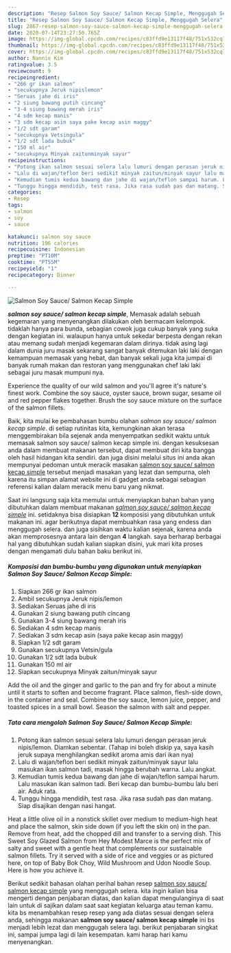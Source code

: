 ```yaml
---
description: "Resep Salmon Soy Sauce/ Salmon Kecap Simple, Menggugah Selera"
title: "Resep Salmon Soy Sauce/ Salmon Kecap Simple, Menggugah Selera"
slug: 2867-resep-salmon-soy-sauce-salmon-kecap-simple-menggugah-selera
date: 2020-07-14T23:27:50.765Z
image: https://img-global.cpcdn.com/recipes/c83ffd9e13117f48/751x532cq70/salmon-soy-sauce-salmon-kecap-simple-foto-resep-utama.jpg
thumbnail: https://img-global.cpcdn.com/recipes/c83ffd9e13117f48/751x532cq70/salmon-soy-sauce-salmon-kecap-simple-foto-resep-utama.jpg
cover: https://img-global.cpcdn.com/recipes/c83ffd9e13117f48/751x532cq70/salmon-soy-sauce-salmon-kecap-simple-foto-resep-utama.jpg
author: Nannie Kim
ratingvalue: 3.5
reviewcount: 9
recipeingredient:
- "266 gr ikan salmon"
- "secukupnya Jeruk nipislemon"
- "Seruas jahe di iris"
- "2 siung bawang putih cincang"
- "3-4 siung bawang merah iris"
- "4 sdm kecap manis"
- "3 sdm kecap asin saya pake kecap asin maggy"
- "1/2 sdt garam"
- "secukupnya Vetsingula"
- "1/2 sdt lada bubuk"
- "150 ml air"
- "secukupnya Minyak zaitunminyak sayur"
recipeinstructions:
- "Potong ikan salmon sesuai selera lalu lumuri dengan perasan jeruk nipis/lemon. Diamkan sebentar. (Tahap ini boleh diskip ya, saya kasih jeruk supaya menghilangkan sedikit aroma amis dari ikan nya)"
- "Lalu di wajan/teflon beri sedikit minyak zaitun/minyak sayur lalu masukan ikan salmon tadi, masak hingga berubah warna. Lalu angkat."
- "Kemudian tumis kedua bawang dan jahe di wajan/teflon sampai harum. Lalu masukan ikan salmon tadi. Beri kecap dan bumbu-bumbu lalu beri air. Aduk rata."
- "Tunggu hingga mendidih, test rasa. Jika rasa sudah pas dan matang. Siap disajikan dengan nasi hangat."
categories:
- Resep
tags:
- salmon
- soy
- sauce

katakunci: salmon soy sauce 
nutrition: 196 calories
recipecuisine: Indonesian
preptime: "PT10M"
cooktime: "PT55M"
recipeyield: "1"
recipecategory: Dinner

---
```



![Salmon Soy Sauce/ Salmon Kecap Simple](https://img-global.cpcdn.com/recipes/c83ffd9e13117f48/751x532cq70/salmon-soy-sauce-salmon-kecap-simple-foto-resep-utama.jpg)

<b><i>salmon soy sauce/ salmon kecap simple</i></b>, Memasak adalah sebuah kegemaran yang menyenangkan dilakukan oleh bermacam kelompok. tidaklah hanya para bunda, sebagian cowok juga cukup banyak yang suka dengan kegiatan ini. walaupun hanya untuk sekedar berpesta dengan rekan atau memang sudah menjadi kegemaran dalam dirinya. tidak asing lagi dalam dunia juru masak sekarang sangat banyak ditemukan laki laki dengan kemampuan memasak yang hebat, dan banyak sekali juga kita jumpai di banyak rumah makan dan restoran yang menggunakan chef laki laki sebagai juru masak mumpuni nya.

Experience the quality of our wild salmon and you&#39;ll agree it&#39;s nature&#39;s finest work. Combine the soy sauce, oyster sauce, brown sugar, sesame oil and red pepper flakes together. Brush the soy sauce mixture on the surface of the salmon fillets.

Baik, kita mulai ke pembahasan bumbu olahan <i>salmon soy sauce/ salmon kecap simple</i>. di setiap rutinitas kita, kemungkinan akan terasa menggembirakan bila sejenak anda menyempatkan sedikit waktu untuk memasak salmon soy sauce/ salmon kecap simple ini. dengan kesuksesan anda dalam membuat makanan tersebut, dapat membuat diri kita bangga oleh hasil hidangan kita sendiri. dan juga disini melalui situs ini anda akan mempunyai pedoman untuk meracik masakan <u>salmon soy sauce/ salmon kecap simple</u> tersebut menjadi masakan yang lezat dan sempurna, oleh karena itu simpan alamat website ini di gadget anda sebagai sebagian referensi kalian dalam meracik menu baru yang nikmat.


Saat ini langsung saja kita memulai untuk menyiapkan bahan bahan yang dibutuhkan dalam membuat makanan <u><i>salmon soy sauce/ salmon kecap simple</i></u> ini. setidaknya bisa disiapkan <b>12</b> komposisi yang dibutuhkan untuk makanan ini. agar berikutnya dapat membuahkan rasa yang endess dan menggugah selera. dan juga sisihkan waktu kalian sejenak, karena anda akan memprosesnya antara lain dengan <b>4</b> langkah. saya berharap berbagai hal yang dibutuhkan sudah kalian siapkan disini, yuk mari kita proses dengan mengamati dulu bahan baku berikut ini.

<!--inarticleads1-->

##### Komposisi dan bumbu-bumbu yang digunakan untuk menyiapkan Salmon Soy Sauce/ Salmon Kecap Simple:

1. Siapkan 266 gr ikan salmon
1. Ambil secukupnya Jeruk nipis/lemon
1. Sediakan Seruas jahe di iris
1. Gunakan 2 siung bawang putih cincang
1. Gunakan 3-4 siung bawang merah iris
1. Sediakan 4 sdm kecap manis
1. Sediakan 3 sdm kecap asin (saya pake kecap asin maggy)
1. Siapkan 1/2 sdt garam
1. Gunakan secukupnya Vetsin/gula
1. Gunakan 1/2 sdt lada bubuk
1. Gunakan 150 ml air
1. Siapkan secukupnya Minyak zaitun/minyak sayur


Add the oil and the ginger and garlic to the pan and fry for about a minute until it starts to soften and become fragrant. Place salmon, flesh-side down, in the container and seal. Combine the soy sauce, lemon juice, pepper, and toasted spices in a small bowl. Season the salmon with salt and pepper. 

<!--inarticleads2-->

##### Tata cara mengolah Salmon Soy Sauce/ Salmon Kecap Simple:

1. Potong ikan salmon sesuai selera lalu lumuri dengan perasan jeruk nipis/lemon. Diamkan sebentar. (Tahap ini boleh diskip ya, saya kasih jeruk supaya menghilangkan sedikit aroma amis dari ikan nya)
1. Lalu di wajan/teflon beri sedikit minyak zaitun/minyak sayur lalu masukan ikan salmon tadi, masak hingga berubah warna. Lalu angkat.
1. Kemudian tumis kedua bawang dan jahe di wajan/teflon sampai harum. Lalu masukan ikan salmon tadi. Beri kecap dan bumbu-bumbu lalu beri air. Aduk rata.
1. Tunggu hingga mendidih, test rasa. Jika rasa sudah pas dan matang. Siap disajikan dengan nasi hangat.


Heat a little olive oil in a nonstick skillet over medium to medium-high heat and place the salmon, skin side down (if you left the skin on) in the pan. Remove from heat, add the chopped dill and transfer to a serving dish. This Sweet Soy Glazed Salmon from Hey Modest Marce is the perfect mix of salty and sweet with a gentle heat that complements our sustainable salmon fillets. Try it served with a side of rice and veggies or as pictured here, on top of Baby Bok Choy, Wild Mushroom and Udon Noodle Soup. Here is how you achieve it. 

Berikut sedikit bahasan olahan perihal bahan resep <u>salmon soy sauce/ salmon kecap simple</u> yang menggugah selera. kita ingin kalian bisa mengerti dengan penjabaran diatas, dan kalian dapat mengulanginya di saat lain untuk di sajikan dalam saat saat kegiatan keluarga atau teman kamu. kita bs menambahkan resep resep yang ada diatas sesuai dengan selera anda, sehingga makanan <b>salmon soy sauce/ salmon kecap simple</b> ini bs menjadi lebih lezat dan menggugah selera lagi. berikut penjabaran singkat ini, sampai jumpa lagi di lain kesempatan. kami harap hari kamu menyenangkan.

